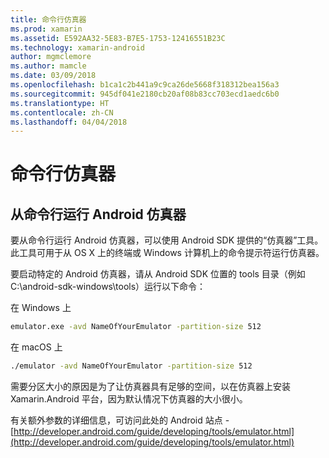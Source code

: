 ```yaml
---
title: 命令行仿真器
ms.prod: xamarin
ms.assetid: E592AA32-5E83-B7E5-1753-12416551B23C
ms.technology: xamarin-android
author: mgmclemore
ms.author: mamcle
ms.date: 03/09/2018
ms.openlocfilehash: b1ca1c2b441a9c9ca26de5668f318312bea156a3
ms.sourcegitcommit: 945df041e2180cb20af08b83cc703ecd1aedc6b0
ms.translationtype: HT
ms.contentlocale: zh-CN
ms.lasthandoff: 04/04/2018
---
```

# <a name="command-line-emulator"></a>命令行仿真器


## <a name="running-the-android-emulator-from-the-command-line"></a>从命令行运行 Android 仿真器

要从命令行运行 Android 仿真器，可以使用 Android SDK 提供的“仿真器”工具。 此工具可用于从 OS X 上的终端或 Windows 计算机上的命令提示符运行仿真器。

要启动特定的 Android 仿真器，请从 Android SDK 位置的 tools 目录（例如 C:\android-sdk-windows\tools）运行以下命令：

在 Windows 上

```cmd
emulator.exe -avd NameOfYourEmulator -partition-size 512
```

在 macOS 上

```bash
./emulator -avd NameOfYourEmulator -partition-size 512
```

需要分区大小的原因是为了让仿真器具有足够的空间，以在仿真器上安装 Xamarin.Android 平台，因为默认情况下仿真器的大小很小。

有关额外参数的详细信息，可访问此处的 Android 站点 - [http://developer.android.com/guide/developing/tools/emulator.html](http://developer.android.com/guide/developing/tools/emulator.html)
